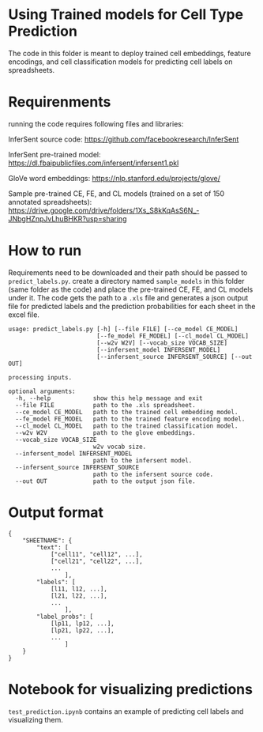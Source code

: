 # Using Trained models for Cell Type Prediction
The code in this folder is meant to deploy trained cell embeddings, feature encodings, and cell classification models for predicting cell labels on spreadsheets.

# Requirenments
running the code requires following files and libraries:

InferSent source code: https://github.com/facebookresearch/InferSent

InferSent pre-trained model: https://dl.fbaipublicfiles.com/infersent/infersent1.pkl

GloVe word embeddings: https://nlp.stanford.edu/projects/glove/

Sample pre-trained CE, FE, and CL models (trained on a set of 150 annotated spreadsheets): https://drive.google.com/drive/folders/1Xs_S8kKqAsS6N_-JNbgHZnpJvLhuBHKR?usp=sharing

# How to run
Requirements need to be downloaded and their path should be passed to `predict_labels.py`. create a directory named `sample_models` in this folder (same folder as the code) and place the pre-trained CE, FE, and CL models under it.
The code gets the path to a `.xls` file and generates a json output file for predicted labels and the prediction probabilities for each sheet in the excel file.
```
usage: predict_labels.py [-h] [--file FILE] [--ce_model CE_MODEL]
                         [--fe_model FE_MODEL] [--cl_model CL_MODEL]
                         [--w2v W2V] [--vocab_size VOCAB_SIZE]
                         [--infersent_model INFERSENT_MODEL]
                         [--infersent_source INFERSENT_SOURCE] [--out OUT]

processing inputs.

optional arguments:
  -h, --help            show this help message and exit
  --file FILE           path to the .xls spreadsheet.
  --ce_model CE_MODEL   path to the trained cell embedding model.
  --fe_model FE_MODEL   path to the trained feature encoding model.
  --cl_model CL_MODEL   path to the trained classification model.
  --w2v W2V             path to the glove embeddings.
  --vocab_size VOCAB_SIZE
                        w2v vocab size.
  --infersent_model INFERSENT_MODEL
                        path to the infersent model.
  --infersent_source INFERSENT_SOURCE
                        path to the infersent source code.
  --out OUT             path to the output json file.
  ```

# Output format
```
{
    "SHEETNAME": {
        "text": [
            ["cell11", "cell12", ...],
            ["cell21", "cell22", ...],
            ...
                ],
        "labels": [
            [l11, l12, ...],
            [l21, l22, ...],
            ...
                ],
        "label_probs": [
            [lp11, lp12, ...],
            [lp21, lp22, ...],
            ...
                ]
    }
}
```

# Notebook for visualizing predictions
`test_prediction.ipynb` contains an example of predicting cell labels and visualizing them.

